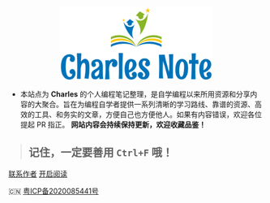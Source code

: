 <p align="center">
    <a href="https://charlesnote.com/" target="_blank">
        <img class="logo" src="icons/logo.svg" width="300px"/>
    </a>
</p>

- 本站点为 **Charles** 的个人编程笔记整理，是自学编程以来所用资源和分享内容的大聚合。旨在为编程自学者提供一系列清晰的学习路线、靠谱的资源、高效的工具、和务实的文章，方便自己也方便他人。如果有内容错误，欢迎各位提起 PR 指正。 **网站内容会持续保持更新，欢迎收藏品鉴！**

> ## 记住，一定要善用 `Ctrl+F` 哦！

[联系作者](https://mp.weixin.qq.com/s/ePhaYezFblgt0NgbvtWqww)
[开启阅读](/README)

<div>🇨🇳 <a href="https://beian.miit.gov.cn/" target="_blank">粤ICP备2020085441号</a></div>